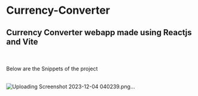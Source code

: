 # Currency-Converter
<h2>Currency Converter webapp made using Reactjs and Vite</h2><br>
<br> Below are the Snippets of the project<br><br>

![Uploading Screenshot 2023-12-04 040239.png…]()
